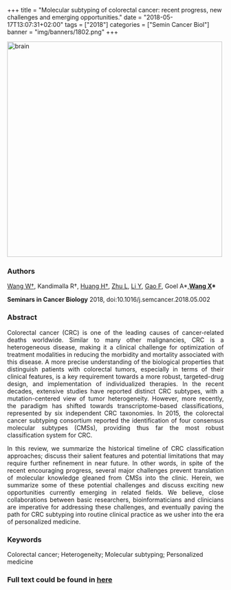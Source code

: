 +++
title = "Molecular subtyping of colorectal cancer: recent progress, new challenges and emerging opportunities."
date = "2018-05-17T13:07:31+02:00"
tags = ["2018"]
categories = ["Semin Cancer Biol"]
banner = "img/banners/1802.png"
+++

<img src="/img/banners/1802.png" width= "500" height="500" alt="brain" align=center />

### **Authors**

<U>Wang W†</U>, Kandimalla R†, <U>Huang H†</U>, <U>Zhu L</U>, <U>Li Y</U>, <U>Gao F</U>, Goel A*,**<u>Wang X</u>\***

**Seminars in Cancer Biology** 2018, doi:10.1016/j.semcancer.2018.05.002

### **Abstract**

<p align="justify">Colorectal cancer (CRC) is one of the leading causes of cancer-related deaths worldwide. Similar to many other malignancies, CRC is a heterogeneous disease, making it a clinical challenge for optimization of treatment modalities in reducing the morbidity and mortality associated with this disease. A more precise understanding of the biological properties that distinguish patients with colorectal tumors, especially in terms of their clinical features, is a key requirement towards a more robust, targeted-drug design, and implementation of individualized therapies. In the recent decades, extensive studies have reported distinct CRC subtypes, with a mutation-centered view of tumor heterogeneity. However, more recently, the paradigm has shifted towards transcriptome-based classifications, represented by six independent CRC taxonomies. In 2015, the colorectal cancer subtyping consortium reported the identification of four consensus molecular subtypes (CMSs), providing thus far the most robust classification system for CRC. 

<p align="justify"> In this review, we summarize the historical timeline of CRC classification approaches; discuss their salient features and potential limitations that may require further refinement in near future. In other words, in spite of the recent encouraging progress, several major challenges prevent translation of molecular knowledge gleaned from CMSs into the clinic. Herein, we summarize some of these potential challenges and discuss exciting new opportunities currently emerging in related fields. We believe, close collaborations between basic researchers, bioinformaticians and clinicians are imperative for addressing these challenges, and eventually paving the path for CRC subtyping into routine clinical practice as we usher into the era of personalized medicine.

### **Keywords**

Colorectal cancer; Heterogeneity; Molecular subtyping; Personalized medicine

### **Full text could be found in [here](https://www.ncbi.nlm.nih.gov/pubmed/29775690)**